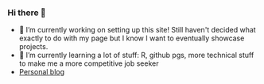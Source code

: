 ### Hi there 👋

<!--
**itzelc2/itzelc2** is a ✨ _special_ ✨ repository because its `README.md` (this file) appears on your GitHub profile.
-->


- 🔭 I’m currently working on setting up this site! Still haven't decided what exactly to do with my page but I know I want to eventually showcase projects.
- 🌱 I’m currently learning a lot of stuff: R, github pgs, more technical stuff to make me a more competitive job seeker
- <a href="https://dispiritedraspberry.blogger.com/">Personal blog</a>

